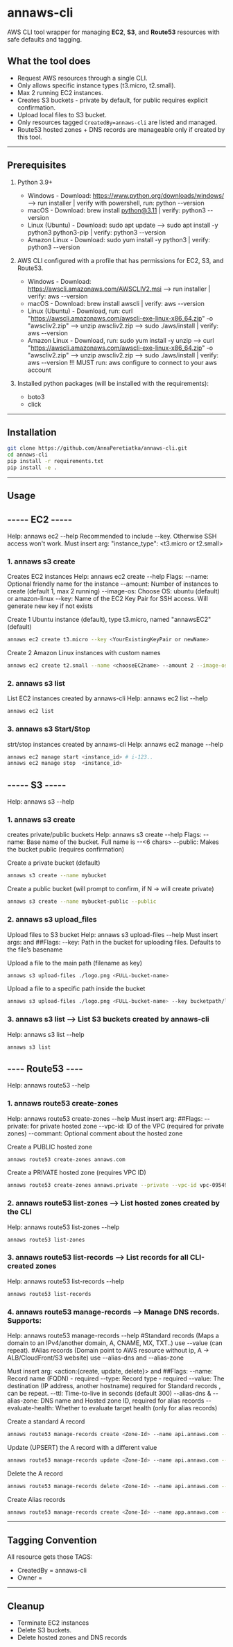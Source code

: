 # annaws-cli

AWS CLI tool wrapper for managing **EC2**, **S3**, and **Route53** resources with safe defaults and tagging.

## What the tool does
- Request AWS resources through a single CLI.
- Only allows specific instance types (t3.micro, t2.small).
- Max 2 running EC2 instances.
- Creates S3 buckets - private by default, for public requires explicit confirmation.
- Upload local files to S3 bucket.
- Only resources tagged `CreatedBy=annaws-cli` are listed and managed.
- Route53 hosted zones + DNS records are manageable only if created by this tool.

---

## Prerequisites
1. Python 3.9+
    - Windows - Download: https://www.python.org/downloads/windows/ --> run installer | verify with powershell, run: python --version
    - macOS - Download: brew install python@3.11 | verify: python3 --version
    - Linux (Ubuntu) - Download: sudo apt update --> sudo apt install -y python3 python3-pip | verify: python3 --version
    - Amazon Linux - Download: sudo yum install -y python3 | verify: python3 --version

2. AWS CLI configured with a profile that has permissions for EC2, S3, and Route53.
    - Windows - Download: https://awscli.amazonaws.com/AWSCLIV2.msi --> run installer | verify: aws --version
    - macOS - Download: brew install awscli | verify: aws --version
    - Linux (Ubuntu) - Download, run: curl "https://awscli.amazonaws.com/awscli-exe-linux-x86_64.zip" -o "awscliv2.zip" 
                                        --> unzip awscliv2.zip --> sudo ./aws/install | verify: aws --version
    - Amazon Linux - Download, run: sudo yum install -y unzip --> curl "https://awscli.amazonaws.com/awscli-exe-linux-x86_64.zip" -o "awscliv2.zip"
                                    --> unzip awscliv2.zip --> sudo ./aws/install | verify: aws --version
!!! MUST run: aws configure to connect to your aws account

3. Installed python packages (will be installed with the requirements):
    - boto3
    - click
---

## Installation
```bash
git clone https://github.com/AnnaPeretiatka/annaws-cli.git
cd annaws-cli
pip install -r requirements.txt
pip install -e .
```
---

## Usage

## ----- EC2 -----
Help: annaws ec2 --help
Recommended to include --key. Otherwise SSH access won't work.
Must insert arg: "instance_type": <t3.micro or t2.small>


### 1. annaws s3 create 
Creates EC2 instances
Help: annaws ec2 create --help
Flags:
 --name: Optional friendly name for the instance
 --amount: Number of instances to create (default 1, max 2 running)
 --image-os: Choose OS: ubuntu (default) or amazon-linux
 --key: Name of the EC2 Key Pair for SSH access. Will generate new key if not exists

Create 1 Ubuntu instance (default), type t3.micro, named "annawsEC2" (default)
```bash
annaws ec2 create t3.micro --key <YourExistingKeyPair or newName>
```

Create 2 Amazon Linux instances with custom names
```bash
annaws ec2 create t2.small --name <chooseEC2name> --amount 2 --image-os amazon-linux --key <YourExistingKeyPair or newName>
```

### 2. annaws s3 list
List EC2 instances created by annaws-cli
Help: annaws ec2 list --help
```bash
annaws ec2 list
```

### 3. annaws s3 Start/Stop 
strt/stop instances created by annaws-cli
Help: annaws ec2 manage --help
```bash
annaws ec2 manage start <instance_id> # i-123..
annaws ec2 manage stop  <instance_id>
```

## ----- S3 -----     
Help: annaws s3 --help

### 1. annaws s3 create
creates private/public buckets
Help: annaws s3 create --help
Flags:
 --name: Base name of the bucket. Full name is <awsusername>-<name>-<6 chars>
 --public: Makes the bucket public (requires confirmation)

Create a private bucket (default)
```bash
annaws s3 create --name mybucket
```
Create a public bucket (will prompt to confirm, if N -> will create private)
```bash
annaws s3 create --name mybucket-public --public
```

### 2. annaws s3 upload_files
Upload files to S3 bucket
Help: annaws s3 upload-files --help
Must insert args: <local file path> and <bucket full name>
##Flags:
 --key: Path in the bucket for uploading files. Defaults to the file’s basename

Upload a file to the main path (filename as key)
```bash
annaws s3 upload-files ./logo.png <FULL-bucket-name>
```
Upload a file to a specific path inside the bucket
```bash
annaws s3 upload-files ./logo.png <FULL-bucket-name> --key bucketpath/logo.png
```

### 3. annaws s3 list --> List S3 buckets created by annaws-cli
Help: annaws s3 list --help
```bash
annaws s3 list
```

## ---- Route53 ----      
Help: annaws route53 --help

### 1. annaws route53 create-zones
Help: annaws route53 create-zones --help
Must insert arg: <domain-name>
##Flags:
 --private: for private hosted zone 
 --vpc-id: ID of the VPC (required for private zones)
 --commant: Optional comment about the hosted zone

Create a PUBLIC hosted zone
```bash
annaws route53 create-zones annaws.com
```
Create a PRIVATE hosted zone (requires VPC ID)
```bash
annaws route53 create-zones annaws.private --private --vpc-id vpc-09549181f6d60927a --commant "private hosted zone by annaws-cli"
```
### 2. annaws route53 list-zones --> List hosted zones created by the CLI
Help: annaws route53 list-zones --help
```bash
annaws route53 list-zones
```
### 3. annaws route53 list-records --> List records for all CLI-created zones
Help: annaws route53 list-records --help
```bash
annaws route53 list-records
```

### 4. annaws route53 manage-records --> Manage DNS records. Supports: 
Help: annaws route53 manage-records --help
#Standard records (Maps a domain to an IPv4/another domain, A, CNAME, MX, TXT..) use --value (can repeat).
#Alias records (Domain point to AWS resource without ip, A → ALB/CloudFront/S3 website) use --alias-dns and --alias-zone

Must insert arg: <action:{create, update, delete}> and <zone-id>
##Flags:
 --name: Record name (FQDN) - required
 --type: Record type - required
 --value: The destination (IP address, another hostname) required for Standard records , can be repeat.
 --ttl: Time-to-live in seconds (default 300)
 --alias-dns & --alias-zone: DNS name and Hosted zone ID, required for alias records
 --evaluate-health: Whether to evaluate target health (only for alias records)

Create a standard A record
```bash
annaws route53 manage-records create <Zone-Id> --name api.annaws.com --type A --value 1.2.3.4 --ttl 400
```
Update (UPSERT) the A record with a different value
```bash
annaws route53 manage-records update <Zone-Id> --name api.annaws.com --type A --value 1.2.3.4 --value 5.6.7.8 --ttl 300
```
Delete the A record
```bash
annaws route53 manage-records delete <Zone-Id> --name api.annaws.com --type A --value 1.2.3.4 --value 5.6.7.8
```
Create Alias records
```bash
annaws route53 manage-records create <Zone-Id> --name app.annaws.com --type A --alias-dns talawstest-1797435910.us-east-1.elb.amazonaws.com --alias-zone Z35SXDOTRQ7X7K --evaluate-health False
```

---

## Tagging Convention
All resource gets those TAGS:
- CreatedBy = annaws-cli
- Owner = <your AWS username>

---

## Cleanup
- Terminate EC2 instances
- Delete S3 buckets.
- Delete hosted zones and DNS records


